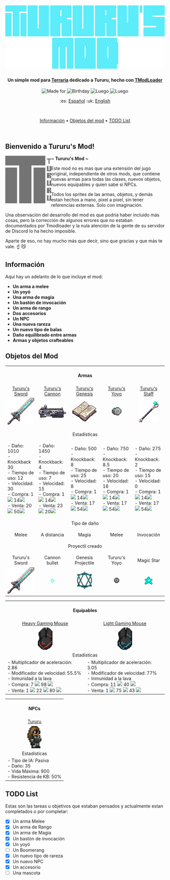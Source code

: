 <!-- Tururu's Mod Banner -->
<h1 align="center">
    <a href="--------">
      <img alt="Tururu's Mod Logo" src="Assets/logoLetters.png" alt="TururusMod" height="200">
    </a>
</h1>

<!-- Project Description -->
<h4 align="center">Un simple mod para <a href="https://terraria.org/">Terraria</a> dedicado a Tururu, hecho con <a href="https://store.steampowered.com/app/1281930/tModLoader/">TModLoader</a></h4>

<!-- Badges -->
<p align="center">
  <img src="https://img.shields.io/badge/Hecho para-Tururu-blue" alt="Made for">
  <img src="https://img.shields.io/badge/Happy-Bday-blue" alt="Birthday">
  <img src="https://img.shields.io/badge/Pa que-luego digan-blue" alt="Luego">
  <img src="https://img.shields.io/badge/Disponible en-Steam-blue" alt="Luego">
</p>

<p align="center">
	:es: <a href="#">Español</a>
	:uk: <a href="READMEen.md">English</a>
</p><br>

<!-- Poner aqui el video -->
<!-- Poner aqui el video -->

<!-- Quick links -->
<p align="center">
  <a href="#información">Información</a> •
  <a href="#objetos-del-mod">Objetos del mod</a> •
  <a href="#todo-list">TODO List</a>
</p><br>

## Bienvenido a Tururu's Mod!

<a href="--------"><img alt="TururusModLogo2" src="Assets/Logo2.png" height="150" align="left"></a>
<b>~ Tururu's Mod ~</b>

Este mod no es mas que una extensión del jugo original, independiente de otros mods,
que contiene nuevas armas para todas las clases, nuevos objetos, nuevos equipables y
quien sabe si NPCs.

Todos los sprites de las armas, objetos, y demás estan hechos a mano, pixel a pixel,
sin tener referencias externas. Solo con imaginación.

Una observación del desarrollo del mod es que podria haber incluido más cosas, pero
la corrección de algunos errores que no estaban documentados por Tmodloader y la nula
atención de la gente de su servidor de Discord lo ha hecho imposible.

Aparte de eso, no hay mucho más que decir, sino que gracias y que más te vale. :point_up: :smirk_cat:

## Información

Aquí hay un adelanto de lo que incluye el mod:

- **Un arma a melee**
- **Un yoyó**
- **Una arma de magia**
- **Un bastón de invocación**
- **Un arma de rango**
- **Dos accesorios**
- **Un NPC**
- **Una nueva rareza**
- **Un nuevo tipo de balas**
- **Daño equilibrado entre armas**
- **Armas y objetos crafteables**

## Objetos del Mod

<table class="armas">
	<tbody>
		<tr>
			<td  align="center" colspan="5"><h4 align="center">Armas</h4></td>
		</tr>
		<tr>
            <!-- Names and Links row -->
			<td align="center"><a href="Items/Weapons/Melee/TururusSword.png">Tururu's Sword</a></td>
			<td align="center"><a href="Items/Weapons/Ranged/TururusCannon.cs">Tururu's Cannon</a></td>
			<td align="center"><a href="Items/Weapons/Magic/TururusGenesis.cs">Tururu's Genesis</a></td>
			<td align="center"><a href="Items/Weapons/Magic/TururusGenesis.cs">Tururu's Yoyo</a></td>
			<td align="center"><a href="Items/Weapons//Summon/TururusStaff.cs">Tururu's Staff</a></td>
		</tr>
		<tr>
            <!-- Images row -->
			<td align="center"><img src='Items/Weapons/Melee/TururusSword.png'></td>
			<td align="center"><img src="Items/Weapons/Ranged/TururusCannon.png"></td>
			<td align="center"><img src="Items/Weapons/Magic/TururusGenesis.png"></td>
			<td align="center"><img src="Items/Weapons/Melee/TururusYoyo.png"></td>
			<td align="center"><img src="Items/Weapons/Summon/TururusStaff.png"></td>
		</tr>
		<tr>
            <td  align="center" colspan="5"><p align="center">Estadísticas</p></td>
		</tr>
		<tr>
            <!-- Stats row -->
            <td> 
				<!-- Tururus Sword  -->
                - Daño: 1010<br>
                - Knockback 30 <br>
                - Tiempo de uso: 12 <br>
                - Velocidad: 30 <br>
                - Compra: 1<img src="https://static.wikia.nocookie.net/terraria_gamepedia/images/b/b0/Gold_Coin.gif/revision/latest?cb=20150713204755&format=original"> 14<img src="https://static.wikia.nocookie.net/terraria_gamepedia/images/c/cf/Silver_Coin.gif/revision/latest?cb=20150713204034&format=original"><br>
				- Venta: 20<img src="https://static.wikia.nocookie.net/terraria_gamepedia/images/c/cf/Silver_Coin.gif/revision/latest?cb=20150713204034&format=original"> 50<img src="https://static.wikia.nocookie.net/terraria_gamepedia/images/8/8f/Copper_Coin.gif/revision/latest?cb=20150703190535&format=original">
            </td>
			<td> 
				<!-- Tururus Cannon  -->
                - Daño: 1450<br>
                - Knockback: 4 <br>
                - Tiempo de uso: 7 <br>
                - Velocidad: 15 <br>
                - Compra: 1<img src="https://static.wikia.nocookie.net/terraria_gamepedia/images/b/b0/Gold_Coin.gif/revision/latest?cb=20150713204755&format=original"> 14<img src="https://static.wikia.nocookie.net/terraria_gamepedia/images/c/cf/Silver_Coin.gif/revision/latest?cb=20150713204034&format=original"><br>
				- Venta: 23<img src="https://static.wikia.nocookie.net/terraria_gamepedia/images/c/cf/Silver_Coin.gif/revision/latest?cb=20150713204034&format=original"> 20<img src="https://static.wikia.nocookie.net/terraria_gamepedia/images/8/8f/Copper_Coin.gif/revision/latest?cb=20150703190535&format=original">
            </td>
			<td>
				<!-- Tururus Genesis  -->
                - Daño: 500<br>
                - Knockback: 8 <br>
                - Tiempo de uso: 25 <br>
                - Velocidad: 8 <br>
               	- Compra: 1<img src="https://static.wikia.nocookie.net/terraria_gamepedia/images/b/b0/Gold_Coin.gif/revision/latest?cb=20150713204755&format=original"> 14<img src="https://static.wikia.nocookie.net/terraria_gamepedia/images/c/cf/Silver_Coin.gif/revision/latest?cb=20150713204034&format=original"><br>
				- Venta: 17<img src="https://static.wikia.nocookie.net/terraria_gamepedia/images/c/cf/Silver_Coin.gif/revision/latest?cb=20150713204034&format=original"> 54<img src="https://static.wikia.nocookie.net/terraria_gamepedia/images/8/8f/Copper_Coin.gif/revision/latest?cb=20150703190535&format=original">
            </td>
			<td> 
				<!-- Tururus Yoyo  -->
                - Daño: 750<br>
                - Knockback: 8.5 <br>
                - Tiempo de uso: 20 <br>
                - Velocidad: 16 <br>
                - Compra: 1<img src="https://static.wikia.nocookie.net/terraria_gamepedia/images/b/b0/Gold_Coin.gif/revision/latest?cb=20150713204755&format=original"> 14<img src="https://static.wikia.nocookie.net/terraria_gamepedia/images/c/cf/Silver_Coin.gif/revision/latest?cb=20150713204034&format=original"><br>
				- Venta: 17<img src="https://static.wikia.nocookie.net/terraria_gamepedia/images/c/cf/Silver_Coin.gif/revision/latest?cb=20150713204034&format=original"> 54<img src="https://static.wikia.nocookie.net/terraria_gamepedia/images/8/8f/Copper_Coin.gif/revision/latest?cb=20150703190535&format=original">
            </td>
			<td> 
				<!-- Tururus Staff  -->
                - Daño: 275<br>
                - Knockback: 2 <br>
                - Tiempo de uso: 15 <br>
                - Velocidad: 0 <br>
                - Compra: 1<img src="https://static.wikia.nocookie.net/terraria_gamepedia/images/b/b0/Gold_Coin.gif/revision/latest?cb=20150713204755&format=original"> 14<img src="https://static.wikia.nocookie.net/terraria_gamepedia/images/c/cf/Silver_Coin.gif/revision/latest?cb=20150713204034&format=original"><br>
				- Venta: 17<img src="https://static.wikia.nocookie.net/terraria_gamepedia/images/c/cf/Silver_Coin.gif/revision/latest?cb=20150713204034&format=original"> 54<img src="https://static.wikia.nocookie.net/terraria_gamepedia/images/8/8f/Copper_Coin.gif/revision/latest?cb=20150703190535&format=original">
            </td>
		</tr>
		<tr>
			<td  align="center" colspan="5"><p align="center">Tipo de daño</p></td>
		</tr>
		<tr>
			<!-- Tipo de dano row -->
			<td align="center">Melee</td>
			<td align="center">A distancia</td>
			<td align="center">Magia</td>
			<td align="center">Melee</td>
			<td align="center">Invocación</td>
		</tr>
		<tr>
			<td  align="center" colspan="5"><p align="center">Proyectil creado</p></td>
		</tr>
        <tr>
            <!-- Projectiles row -->
			<td align="center">Tururu's Sword</td>
			<td align="center">Cannon bullet</td>
			<td align="center">Genesis Projectile</td>
			<td align="center">Tururu's Yoyo</td>
			<td align="center">Magic Star</td>
		</tr>
		<tr>
            <!-- Images row -->
			<td align="center"><img src='Projectiles/Melee/TururusSwordProjectile.png'></td>
			<td align="center"><img src='Projectiles/Ranged/TururusCannonProjectile.png'></td>
			<td align="center"><img src='Projectiles/Magic/TururusGenesisProjectile.png'></td>
			<td align="center"><img src='Projectiles/Melee/TururusYoyoProjectile.png'></td>
			<td align="center"><img src='Assets/MagicStar_example.png'></td>
		</tr>
	</tbody>
</table>

<table class="accesorios">
	<tbody>
		<tr><td  colspan="2" align="center"><h4>Equipables</h4></td></tr>
		<tr>
			<td  align="center"><a href="Items/Accessories/HeavyGamingMouse.cs">Heavy Gaming Mouse</a></td>
			<td  align="center"><a href="Items/Accessories/LightGamingMouse.cs">Light Gaming Mouse</a></td>
		</tr>
		<tr>
			<td  align="center"><img src="Items/Accessories/HeavyGamingMouse.png" height="70px"></td>
			<td  align="center"><img src="Items/Accessories/LightGamingMouse.png" height="70px"></td>
		</tr>
		<tr>
			<td colspan="2" align="center">Estadísticas</td>
		</tr>
		<tr>
			<td>
                - Multiplicador de aceleración: 2.86<br>
                - Modificador de velocidad: 55.5%<br>
				- Inmunidad a la lava <br>
				- Compra: 7 <img src="https://static.wikia.nocookie.net/terraria_gamepedia/images/b/b0/Gold_Coin.gif/revision/latest?cb=20150713204755&format=original"> 98 <img src="https://static.wikia.nocookie.net/terraria_gamepedia/images/c/cf/Silver_Coin.gif/revision/latest?cb=20150713204034&format=original"><br>
				- Venta: 1 <img src="https://static.wikia.nocookie.net/terraria_gamepedia/images/b/b0/Gold_Coin.gif/revision/latest?cb=20150713204755&format=original"> 22 <img src="https://static.wikia.nocookie.net/terraria_gamepedia/images/c/cf/Silver_Coin.gif/revision/latest?cb=20150713204034&format=original"> 80 <img src="https://static.wikia.nocookie.net/terraria_gamepedia/images/8/8f/Copper_Coin.gif/revision/latest?cb=20150703190535&format=original">
            </td>
			<td>
                - Multiplicador de aceleración: 3.05<br>
                - Modificador de velocidad: 77%<br>
				- Inmunidad a la lava <br>
				- Compra: 11 <img src="https://static.wikia.nocookie.net/terraria_gamepedia/images/b/b0/Gold_Coin.gif/revision/latest?cb=20150713204755&format=original"> 40 <img src="https://static.wikia.nocookie.net/terraria_gamepedia/images/c/cf/Silver_Coin.gif/revision/latest?cb=20150713204034&format=original"><br>
				- Venta: 1 <img src="https://static.wikia.nocookie.net/terraria_gamepedia/images/b/b0/Gold_Coin.gif/revision/latest?cb=20150713204755&format=original"> 75 <img src="https://static.wikia.nocookie.net/terraria_gamepedia/images/c/cf/Silver_Coin.gif/revision/latest?cb=20150713204034&format=original"> 43 <img src="https://static.wikia.nocookie.net/terraria_gamepedia/images/8/8f/Copper_Coin.gif/revision/latest?cb=20150703190535&format=original">
            </td>
		</tr>
	</tbody>
</table>

<table class="NPCs">
	<tbody>
		<tr><td align="center"><h4>NPCs</h4></td></tr>
		<tr><td align="center"><a href="Assets//Tururu.cs">Tururu</a></td></tr>
		<tr><td align="center"><img src="Assets/Tururu_example.png" height="70px"></td></tr>
		<tr><td align="center">Estadísticas</td></tr>
		<tr>
			<td>
                - Tipo de IA: Pasiva<br>
                - Daño: 35<br>
                - Vida Máxima: 900<br>
                - Resistencia de KB: 50%<br>
            </td>
		</tr>
	</tbody>
</table>

## TODO List

Estas son las tareas u objetivos que estaban pensados 
y actualmente estan completados o por completar:

- [X] Un arma Melee
- [X] Un arma de Rango 
- [X] Un arma de Magia
- [X] Un bastón de invocación
- [X] Un yoyó
- [ ] Un Boomerang
- [X] Un nuevo tipo de rareza
- [X] Un nuevo NPC
- [X] Un accesorio
- [ ] Una mascota
